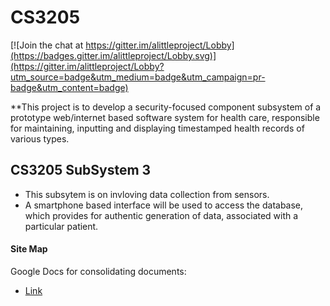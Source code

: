 # CS3205

[![Join the chat at https://gitter.im/alittleproject/Lobby](https://badges.gitter.im/alittleproject/Lobby.svg)](https://gitter.im/alittleproject/Lobby?utm_source=badge&utm_medium=badge&utm_campaign=pr-badge&utm_content=badge)

**This project is to develop a security-focused component subsystem of a prototype web/internet based software system for health care, responsible for maintaining, inputting and displaying timestamped health records of various types.

## CS3205 SubSystem 3
* This subsytem is on invloving data collection from sensors.
* A smartphone based interface will be used to access the database, which provides for authentic generation of data, associated with a particular patient.

#### Site Map
Google Docs for consolidating documents:
* [Link](https://drive.google.com/drive/folders/0ByNPMyFeRBvOU2JyU0Y4MTdHYmc?usp=sharing)
